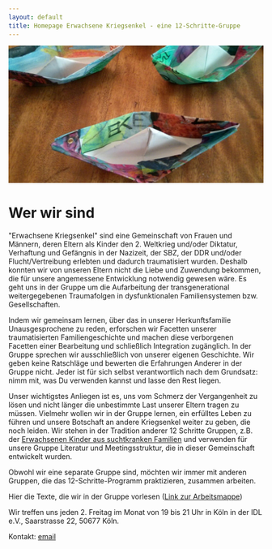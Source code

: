 ```yaml
---
layout: default
title: Homepage Erwachsene Kriegsenkel - eine 12-Schritte-Gruppe
---
```


![EKE Schiffe](schiffe_eke.jpg)

# Wer wir sind

"Erwachsene Kriegsenkel" sind eine Gemeinschaft von Frauen und Männern, deren Eltern als Kinder den 2. Weltkrieg und/oder Diktatur, Verhaftung und Gefängnis in der Nazizeit, der SBZ, der DDR und/oder Flucht/Vertreibung erlebten und dadurch traumatisiert wurden. Deshalb konnten wir von unseren Eltern nicht die Liebe und Zuwendung bekommen, die für unsere angemessene Entwicklung notwendig gewesen wäre. Es geht uns in der Gruppe um die Aufarbeitung der transgenerational weitergegebenen Traumafolgen in dysfunktionalen Familiensystemen bzw. Gesellschaften.

Indem wir gemeinsam lernen, über das in unserer Herkunftsfamilie Unausgesprochene zu reden, erforschen wir Facetten unserer traumatisierten Familiengeschichte und machen diese verborgenen Facetten einer Bearbeitung und schließlich Integration zugänglich. In der Gruppe sprechen wir ausschließlich von unserer eigenen Geschichte. Wir geben keine Ratschläge und bewerten die Erfahrungen Anderer in der Gruppe nicht. Jeder ist für sich selbst verantwortlich nach dem Grundsatz: nimm mit, was Du verwenden kannst und lasse den Rest liegen.

Unser wichtigstes Anliegen ist es, uns vom Schmerz der Vergangenheit zu lösen und nicht länger die unbestimmte Last unserer Eltern tragen zu müssen. Vielmehr wollen wir in der Gruppe lernen, ein erfülltes Leben zu führen und unsere Botschaft an andere Kriegsenkel weiter zu geben, die noch leiden.
Wir stehen in der Tradition anderer 12 Schritte Gruppen, z.B. der [Erwachsenen Kinder aus suchtkranken Familien](http://www.eksev.org) und verwenden für unsere Gruppe Literatur und Meetingsstruktur, die in dieser Gemeinschaft entwickelt wurden.

Obwohl wir eine separate Gruppe sind, möchten wir immer mit anderen Gruppen, die das 12-Schritte-Programm praktizieren, zusammen arbeiten.

Hier die Texte, die wir in der Gruppe vorlesen ([Link zur Arbeitsmappe](ArbeitsmappeEKE.pdf))

Wir treffen uns jeden 2. Freitag im Monat von 19 bis 21 Uhr in Köln
in der IDL e.V., Saarstrasse 22, 50677 Köln.

Kontakt: [email](mailto:eke.freitag.koeln@gmail.com)
